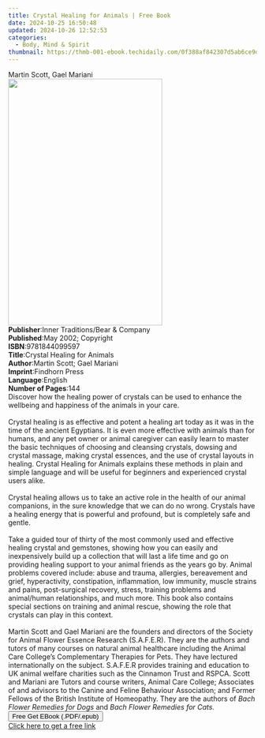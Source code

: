 ```yaml
---
title: Crystal Healing for Animals | Free Book
date: 2024-10-25 16:50:48
updated: 2024-10-26 12:52:53
categories:
  - Body, Mind & Spirit
thumbnail: https://thmb-001-ebook.techidaily.com/0f388af842307d5ab6ce9dda392b981210694071a2aa988cec0e9379eb34edcd.jpg
---
```

<main id="book-container">
  <div class="flex flex-col">
    <div class="book-brief flex-1 py-6 px-4 sm:p-6 md:py-10 md:px-8">
      <!-- brief-->
      <div class="book-brief-main">Martin Scott, Gael Mariani</div>
    </div>
    <div
      class="book-meta-info flex-1 grid gap-4 col-start-1 col-end-3 row-start-1 sm:mb-6 sm:grid-cols-4 lg:gap-6 lg:col-start-2 lg:row-end-6 lg:row-span-6 lg:mb-0"
    >
      <div
        class="book-meta-info-left place-content-center mt-4 p-4 text-sm leading-6 col-start-2 col-span-2 dark:text-slate-400"
      >
        <img
          class="w-full h-500 object-cover rounded-lg sm:h-255 sm:col-span-2 lg:col-span-full"
          src="https://img-001-ebook.techidaily.com/d15f1c07a6e9a3e1d3dfb7c02a93080cfe299260aad36ca7af697ebe3c590a1d.jpg"
          alt=""
          width="312"
          height="500"
        />
      </div>
      <div
        class="book-meta-info-right mt-2 col-start-1 row-start-2 col-span-3 self-center"
      >
        <!-- meta data  -->
        <div class="flex flex-col px-4 md:px-8">
          <div class="flex-1">
            <strong>Publisher</strong>:<span class="px-2"
              >Inner Traditions/Bear &amp; Company</span
            >
          </div>
          <div class="flex-1">
            <strong>Published</strong>:<span class="px-2"
              >May 2002; Copyright</span
            >
          </div>
          <div class="flex-1">
            <strong>ISBN</strong>:<span class="px-2">9781844099597</span>
          </div>
          <div class="flex-1">
            <strong>Title</strong>:<span class="px-2"
              >Crystal Healing for Animals</span
            >
          </div>
          <div class="flex-1">
            <strong>Author</strong>:<span class="px-2"
              >Martin Scott; Gael Mariani</span
            >
          </div>
          <div class="flex-1">
            <strong>Imprint</strong>:<span class="px-2">Findhorn Press</span>
          </div>
          <div class="flex-1">
            <strong>Language</strong>:<span class="px-2">English</span>
          </div>
          <div class="flex-1">
            <strong>Number of Pages</strong>:<span class="px-2">144</span>
          </div>
        </div>
      </div>
    </div>
    <div class="book-description flex-1 py-6 px-4 sm:p-6 md:py-10 md:px-8">
      <div class="book-description-main">
        <div accordion-content="" id="description">
          Discover how the healing power of crystals can be used to enhance the
          wellbeing and happiness of the animals in your care.
          <br /><br />Crystal healing is as effective and potent a healing art
          today as it was in the time of the ancient Egyptians. It is even more
          effective with animals than for humans, and any pet owner or animal
          caregiver can easily learn to master the basic techniques of choosing
          and cleansing crystals, dowsing and crystal massage, making crystal
          essences, and the use of crystal layouts in healing. Crystal Healing
          for Animals explains these methods in plain and simple language and
          will be useful for beginners and experienced crystal users alike.
          <br /><br />Crystal healing allows us to take an active role in the
          health of our animal companions, in the sure knowledge that we can do
          no wrong. Crystals have a healing energy that is powerful and
          profound, but is completely safe and gentle. <br /><br />Take a guided
          tour of thirty of the most commonly used and effective healing crystal
          and gemstones, showing how you can easily and inexpensively build up a
          collection that will last a life time and go on providing healing
          support to your animal friends as the years go by. Animal problems
          covered include: abuse and trauma, allergies, bereavement and grief,
          hyperactivity, constipation, inflammation, low immunity, muscle
          strains and pains, post-surgical recovery, stress, training problems
          and animal/human relationships, and much more. This book also contains
          special sections on training and animal rescue, showing the role that
          crystals can play in this context. <br /><br />Martin Scott and Gael
          Mariani are the founders and directors of the Society for Animal
          Flower Essence Research (S.A.F.E.R). They are the authors and tutors
          of many courses on natural animal healthcare including the Animal Care
          College’s Complementary Therapies for Pets. They have lectured
          internationally on the subject. S.A.F.E.R provides training and
          education to UK animal welfare charities such as the Cinnamon Trust
          and RSPCA. Scott and Mariani are Tutors and course writers, Animal
          Care College; Associates of and advisors to the Canine and Feline
          Behaviour Association; and Former Fellows of the British Institute of
          Homeopathy. They are the authors of
          <i>Bach Flower Remedies for Dogs</i> and
          <i>Bach Flower Remedies for Cats.</i>
        </div>
        <div class="accordion-fader"></div>
      </div>
    </div>
    <div class="book-excerpts flex-1 py-6 px-4 sm:p-6 md:py-10 md:px-8"></div>
    <div
      class="book-about-author flex-1 py-6 px-4 sm:p-6 md:py-10 md:px-8"
    ></div>
    <div class="book-free-get flex-1 py-6 px-4 sm:p-6 md:py-10 md:px-8">
      <button
        id="btn-free-get"
        class="bg-blue-500 hover:bg-blue-700 text-white font-bold py-2 px-4 rounded"
      >
        Free Get EBook (.PDF/.epub)
      </button>
      <div id="countdown-display" class="px-2 text-lg mt-2"></div>
      <a
        id="free-link"
        class="hidden bg-blue-500 hover:bg-blue-700 text-white font-bold py-2 px-4 rounded"
        href="https://www.ebooks.com/en-us/book/95935367/crystal-healing-for-animals/martin-scott/"
        target="_blank"
        >Click here to get a free link</a
      >
    </div>
    <script>
      let countdownTime = 0;
      let countdownInterval = null;
      document
        .getElementById('btn-free-get')
        .addEventListener('click', startCountdown);
      function startCountdown() {
        countdownTime = new Date().getTime() + 60000 * 3;
        countdownInterval = setInterval(updateCountdown, 1000);
        document.getElementById('btn-free-get').disabled = true;
        document
          .getElementById('btn-free-get')
          .classList.add('bg-gray-500', 'cursor-not-allowed');
      }
      function updateCountdown() {
        let currentTime = new Date().getTime();
        let timeLeft = countdownTime - currentTime;
        let secondsLeft = Math.floor(timeLeft / 1000);
        document.getElementById('countdown-display').innerHTML =
          `Remaining time: ${secondsLeft} seconds.`;
        if (secondsLeft <= 0) {
          clearInterval(countdownInterval);
          document.getElementById('btn-free-get').classList.add('hidden');
          document.getElementById('free-link').classList.remove('hidden');
          document.getElementById('countdown-display').innerHTML = '';
        }
      }
    </script>
  </div>
</main>
